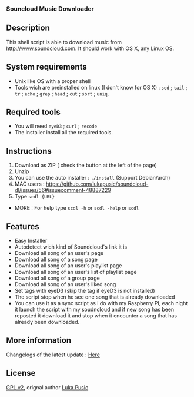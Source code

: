### Souncloud Music Downloader

## Description

This shell script is able to download music from http://www.soundcloud.com.
It should work with OS X, any Linux OS.

## System requirements

* Unix like OS with a proper shell
* Tools wich are preinstalled on linux (I don't know  for OS X) : `sed` ; `tail` ; `tr` ; `echo` ; `grep` ; `head` ; `cut` ; `sort` ; `uniq`.


## Required tools

* You will need `eyeD3` ; `curl` ; `recode`
* The installer install all the required tools.


## Instructions

1. Download as ZIP ( check the button at the left of the page)
2. Unzip
3. You can use the auto installer : `./install` (Support Debian/arch)
4. MAC users : https://github.com/lukapusic/soundcloud-dl/issues/56#issuecomment-48887229
5. Type `scdl {URL}`
* MORE : For help type `scdl -h` or `scdl -help` or `scdl`


## Features

* Easy Installer
* Autodetect wich kind of Soundcloud's link it is
* Download all song of an user's page
* Download all song of a song page
* Download all song of an user's playlist page
* Download all song of an user's list of playlist page
* Download all song of a group page
* Download all song of an user's liked song
* Set tags with eyeD3 (skip the tag if eyeD3 is not installed)
* The script stop when he see one song that is already downloaded
* You can use it as a sync script as i do with my Raspberry PI, each night it launch the script with my soudncloud and if new song has been reposted it download it and stop when it encounter a song that has already been downloaded.


## More information

Changelogs of the latest update : [Here](https://github.com/lukapusic/soundcloud-dl/commit/372f1cafd20868c58d0d6edd940a96071fd9449f#commitcomment-7174011)


## License

[GPL v2](https://www.gnu.org/licenses/gpl-2.0.txt), orignal author [Luka Pusic](http://pusic.si)

